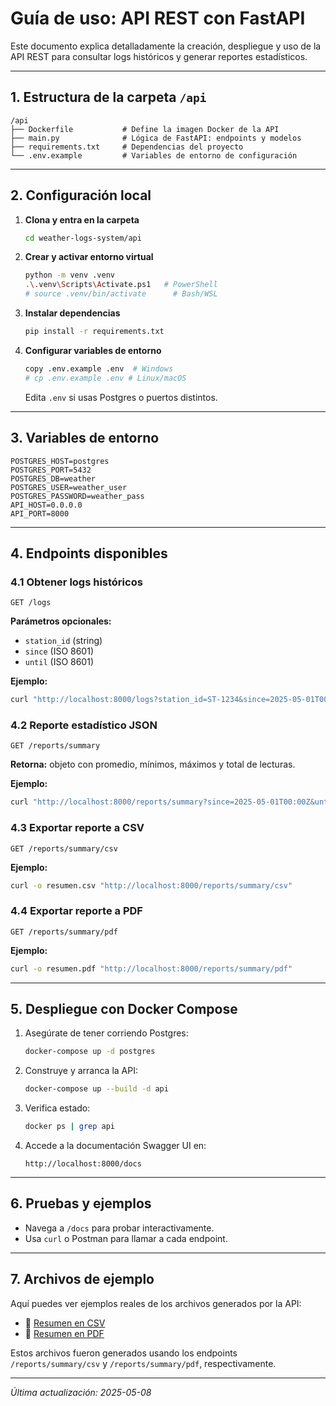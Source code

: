 # Guía de uso: API REST con FastAPI

Este documento explica detalladamente la creación, despliegue y uso de la API REST para consultar logs históricos y generar reportes estadísticos.

---

## 1. Estructura de la carpeta `/api`

```
/api
├── Dockerfile           # Define la imagen Docker de la API
├── main.py              # Lógica de FastAPI: endpoints y modelos
├── requirements.txt     # Dependencias del proyecto
└── .env.example         # Variables de entorno de configuración
```

---

## 2. Configuración local

1. **Clona y entra en la carpeta**
   ```bash
   cd weather-logs-system/api
   ```

2. **Crear y activar entorno virtual**
   ```bash
   python -m venv .venv
   .\.venv\Scripts\Activate.ps1   # PowerShell
   # source .venv/bin/activate      # Bash/WSL
   ```

3. **Instalar dependencias**
   ```bash
   pip install -r requirements.txt
   ```

4. **Configurar variables de entorno**
   ```bash
   copy .env.example .env  # Windows
   # cp .env.example .env # Linux/macOS
   ```
   Edita `.env` si usas Postgres o puertos distintos.

---

## 3. Variables de entorno

```env
POSTGRES_HOST=postgres
POSTGRES_PORT=5432
POSTGRES_DB=weather
POSTGRES_USER=weather_user
POSTGRES_PASSWORD=weather_pass
API_HOST=0.0.0.0
API_PORT=8000
``` 

---

## 4. Endpoints disponibles

### 4.1 Obtener logs históricos

```
GET /logs
```
**Parámetros opcionales:**
- `station_id`  (string)
- `since`       (ISO 8601)
- `until`       (ISO 8601)

**Ejemplo:**
```bash
curl "http://localhost:8000/logs?station_id=ST-1234&since=2025-05-01T00:00Z"
```


### 4.2 Reporte estadístico JSON

```
GET /reports/summary
```
**Retorna:** objeto con promedio, mínimos, máximos y total de lecturas.

**Ejemplo:**
```bash
curl "http://localhost:8000/reports/summary?since=2025-05-01T00:00Z&until=2025-05-08T00:00Z"
```


### 4.3 Exportar reporte a CSV

```
GET /reports/summary/csv
```
**Ejemplo:**
```bash
curl -o resumen.csv "http://localhost:8000/reports/summary/csv"
```

### 4.4 Exportar reporte a PDF

```
GET /reports/summary/pdf
```
**Ejemplo:**
```bash
curl -o resumen.pdf "http://localhost:8000/reports/summary/pdf"
```

---

## 5. Despliegue con Docker Compose

1. Asegúrate de tener corriendo Postgres:
   ```bash
   docker-compose up -d postgres
   ```
2. Construye y arranca la API:
   ```bash
   docker-compose up --build -d api
   ```
3. Verifica estado:
   ```bash
   docker ps | grep api
   ```
4. Accede a la documentación Swagger UI en:
   ```
   http://localhost:8000/docs
   ```

---

## 6. Pruebas y ejemplos

- Navega a `/docs` para probar interactivamente.
- Usa `curl` o Postman para llamar a cada endpoint.

---

## 7. Archivos de ejemplo

Aquí puedes ver ejemplos reales de los archivos generados por la API:

- 📄 [Resumen en CSV](../api/examples/resumen.csv)
- 📄 [Resumen en PDF](../api/examples/resumen.pdf)

Estos archivos fueron generados usando los endpoints `/reports/summary/csv` y `/reports/summary/pdf`, respectivamente.

---

*Última actualización: 2025-05-08*

